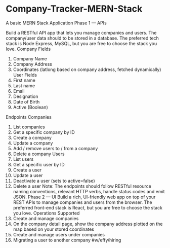 # Company-Tracker-MERN-Stack
A basic MERN Stack Application
Phase 1 — APIs

Build a RESTful API app that lets you manage companies and users. The company/user
data should to be stored in a database. The preferred tech stack is Node Express, MySQL,
but you are free to choose the stack you love.
Company Fields
1) Company Name
2) Company Address
3) Coordinates (latlong based on company address, fetched dynamically)
User Fields
1) First name
2) Last name
3) Email
4) Designation
5) Date of Birth
6) Active (Boolean)

Endpoints
Companies
1. List companies
2. Get a specific company by ID
3. Create a company
4. Update a company
5. Add / remove users to / from a company
6. Delete a company
Users
1. List users
2. Get a specific user by ID
3. Create a user
4. Update a user
5. Deactivate a user (sets to active=false)
6. Delete a user
Note: The endpoints should follow RESTful resource naming conventions, relevant HTTP
verbs, handle status codes and emit JSON.
Phase 2 — UI
Build a rich, UI-friendly web app on top of your REST APIs to manage companies and users
from the browser. The preferred front-end stack is React, but you are free to choose the
stack you love.
Operations Supported
1. Create and manage companies
1. On the company detail page, show the company address plotted on the map based
on your stored coordinates
2. Create and manage users under companies
3. Migrating a user to another company
#w/effy/hiring

